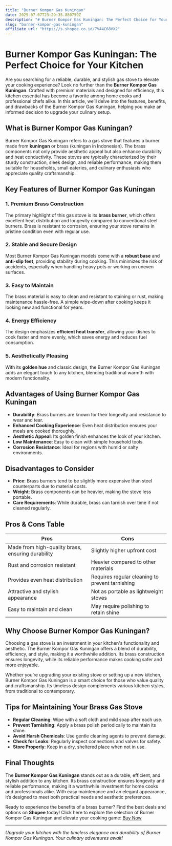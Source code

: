 ```yaml
---
title: "Burner Kompor Gas Kuningan"
date: 2025-07-07T23:29:35.880759Z
description: "# Burner Kompor Gas Kuningan: The Perfect Choice for Your Kitchen..."
slug: "burner-kompor-gas-kuningan"
affiliate_url: "https://s.shopee.co.id/7V44C68VX2"
---
```

# Burner Kompor Gas Kuningan: The Perfect Choice for Your Kitchen

Are you searching for a reliable, durable, and stylish gas stove to elevate your cooking experience? Look no further than the **Burner Kompor Gas Kuningan**. Crafted with premium materials and designed for efficiency, this kitchen essential has become a favorite among home cooks and professional chefs alike. In this article, we’ll delve into the features, benefits, and drawbacks of the Burner Kompor Gas Kuningan, helping you make an informed decision to upgrade your culinary setup.

## What is Burner Kompor Gas Kuningan?

Burner Kompor Gas Kuningan refers to a gas stove that features a burner made from **kuningan** or brass (kuningan in Indonesian). The brass components not only provide aesthetic appeal but also enhance durability and heat conductivity. These stoves are typically characterized by their sturdy construction, sleek design, and reliable performance, making them suitable for households, small eateries, and culinary enthusiasts who appreciate quality craftsmanship.

## Key Features of Burner Kompor Gas Kuningan

### 1. Premium Brass Construction
The primary highlight of this gas stove is its **brass burner**, which offers excellent heat distribution and longevity compared to conventional steel burners. Brass is resistant to corrosion, ensuring your stove remains in pristine condition even with regular use.

### 2. Stable and Secure Design
Most Burner Kompor Gas Kuningan models come with a **robust base** and **anti-slip feet**, providing stability during cooking. This minimizes the risk of accidents, especially when handling heavy pots or working on uneven surfaces.

### 3. Easy to Maintain
The brass material is easy to clean and resistant to staining or rust, making maintenance hassle-free. A simple wipe-down after cooking keeps it looking new and functional for years.

### 4. Energy Efficiency
The design emphasizes **efficient heat transfer**, allowing your dishes to cook faster and more evenly, which saves energy and reduces fuel consumption.

### 5. Aesthetically Pleasing
With its **golden hue** and classic design, the Burner Kompor Gas Kuningan adds an elegant touch to any kitchen, blending traditional warmth with modern functionality.

## Advantages of Using Burner Kompor Gas Kuningan

- **Durability**: Brass burners are known for their longevity and resistance to wear and tear.
- **Enhanced Cooking Experience**: Even heat distribution ensures your meals are cooked thoroughly.
- **Aesthetic Appeal**: Its golden finish enhances the look of your kitchen.
- **Low Maintenance**: Easy to clean with simple household tools.
- **Corrosion Resistance**: Ideal for regions with humid or salty environments.

## Disadvantages to Consider

- **Price**: Brass burners tend to be slightly more expensive than steel counterparts due to material costs.
- **Weight**: Brass components can be heavier, making the stove less portable.
- **Care Requirements**: While durable, brass can tarnish over time if not cleaned regularly.

## Pros & Cons Table

| **Pros**                                | **Cons**                              |
|-----------------------------------------|-------------------------------------|
| Made from high-quality brass, ensuring durability | Slightly higher upfront cost       |
| Rust and corrosion resistant            | Heavier compared to other materials |
| Provides even heat distribution         | Requires regular cleaning to prevent tarnishing |
| Attractive and stylish appearance     | Not as portable as lightweight stoves |
| Easy to maintain and clean             | May require polishing to retain shine |

## Why Choose Burner Kompor Gas Kuningan?

Choosing a gas stove is an investment in your kitchen's functionality and aesthetic. The Burner Kompor Gas Kuningan offers a blend of durability, efficiency, and style, making it a worthwhile addition. Its brass construction ensures longevity, while its reliable performance makes cooking safer and more enjoyable.

Whether you’re upgrading your existing stove or setting up a new kitchen, Burner Kompor Gas Kuningan is a smart choice for those who value quality and craftsmanship. Its timeless design complements various kitchen styles, from traditional to contemporary.

## Tips for Maintaining Your Brass Gas Stove

- **Regular Cleaning**: Wipe with a soft cloth and mild soap after each use.
- **Prevent Tarnishing**: Apply a brass polish periodically to maintain its shine.
- **Avoid Harsh Chemicals**: Use gentle cleaning agents to prevent damage.
- **Check for Leaks**: Regularly inspect connections and valves for safety.
- **Store Properly**: Keep in a dry, sheltered place when not in use.

## Final Thoughts

The **Burner Kompor Gas Kuningan** stands out as a durable, efficient, and stylish addition to any kitchen. Its brass construction ensures longevity and reliable performance, making it a worthwhile investment for home cooks and professionals alike. With easy maintenance and an elegant appearance, it’s designed to meet both practical needs and aesthetic preferences.

Ready to experience the benefits of a brass burner? Find the best deals and options on **Shopee** today! Click here to explore the selection of Burner Kompor Gas Kuningan and elevate your cooking game: [Buy Now](https://s.shopee.co.id/7V44C68VX2)

---

*Upgrade your kitchen with the timeless elegance and durability of Burner Kompor Gas Kuningan. Your culinary adventures await!*